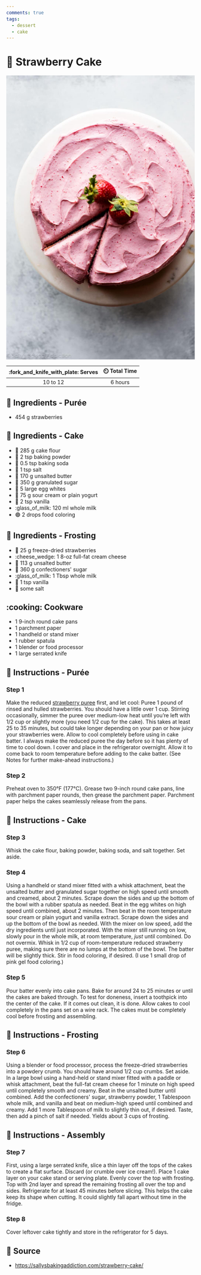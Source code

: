 ```yaml
---
comments: true
tags:
  - dessert
  - cake
---
```

# :cake: Strawberry Cake

![Strawberry Cake](../../assets/images/strawberry-cake.jpg)

| :fork_and_knife_with_plate: Serves | :timer_clock: Total Time |
|:----------------------------------:|:-----------------------: |
| 10 to 12 | 6 hours |

## :salt: Ingredients - Purée

- 454 g strawberries

## :salt: Ingredients - Cake

- :ear_of_rice: 285 g cake flour
- :dash: 2 tsp baking powder
- :cup_with_straw: 0.5 tsp baking soda
- :salt: 1 tsp salt
- :butter: 170 g unsalted butter
- :candy: 350 g granulated sugar
- :egg: 5 large egg whites
- :microbe: 75 g sour cream or plain yogurt
- :icecream: 2 tsp vanilla
- :glass_of_milk: 120 ml whole milk
- :purple_circle: 2 drops food coloring

## :salt: Ingredients - Frosting

- :strawberry: 25 g freeze-dried strawberries
- :cheese_wedge: 1 8-oz full-fat cream cheese
- :butter: 113 g unsalted butter
- :candy: 360 g confectioners' sugar
- :glass_of_milk: 1 Tbsp whole milk
- :icecream: 1 tsp vanilla
- :salt: some salt

## :cooking: Cookware

- 1 9-inch round cake pans
- 1 parchment paper
- 1 handheld or stand mixer
- 1 rubber spatula
- 1 blender or food processor
- 1 large serrated knife

## :pencil: Instructions - Purée

### Step 1

Make the reduced [strawberry puree][1] first, and let cool: Puree 1 pound of rinsed and hulled strawberries. You should
have a little over 1 cup. Stirring occasionally, simmer the puree over medium-low heat until you’re left with 1/2 cup
or slightly more (you need 1/2 cup for the cake). This takes at least 25 to 35 minutes, but could take longer depending
on your pan or how juicy your strawberries were. Allow to cool completely before using in cake batter. I always make
the reduced puree the day before so it has plenty of time to cool down. I cover and place in the refrigerator
overnight. Allow it to come back to room temperature before adding to the cake batter. (See Notes for further
make-ahead instructions.)

### Step 2

Preheat oven to 350°F (177°C). Grease two 9-inch round cake pans, line with parchment paper rounds, then grease the
parchment paper. Parchment paper helps the cakes seamlessly release from the pans.

## :pencil: Instructions - Cake

### Step 3

Whisk the cake flour, baking powder, baking soda, and salt together. Set aside.

### Step 4

Using a handheld or stand mixer fitted with a whisk attachment, beat the unsalted butter and granulated sugar together
on high speed until smooth and creamed, about 2 minutes. Scrape down the sides and up the bottom of the bowl with a
rubber spatula as needed. Beat in the egg whites on high speed until combined, about 2 minutes. Then beat in the room
temperature sour cream or plain yogurt and vanilla extract. Scrape down the sides and up the bottom of the bowl as
needed. With the mixer on low speed, add the dry ingredients until just incorporated. With the mixer still running on
low, slowly pour in the whole milk, at room temperature, *just* until combined. Do not overmix. Whisk in 1/2 cup of
room-temperature reduced strawberry puree, making sure there are no lumps at the bottom of the bowl. The batter will be
slightly thick. Stir in food coloring, if desired. (I use 1 small drop of pink gel food coloring.)

### Step 5

Pour batter evenly into cake pans. Bake for around 24 to 25 minutes or until the cakes are baked through. To test for
doneness, insert a toothpick into the center of the cake. If it comes out clean, it is done. Allow cakes to cool
completely in the pans set on a wire rack. The cakes must be completely cool before frosting and assembling.

## :pencil: Instructions - Frosting

### Step 6

Using a blender or food processor, process the freeze-dried strawberries into a powdery crumb. You should have around
1/2 cup crumbs. Set aside. In a large bowl using a hand-held or stand mixer fitted with a paddle or whisk attachment,
beat the full-fat cream cheese for 1 minute on high speed until completely smooth and creamy. Beat in the unsalted
butter until combined. Add the confectioners' sugar, strawberry powder, 1 Tablespoon whole milk, and vanilla and
beat on medium-high speed until combined and creamy. Add 1 more Tablespoon of milk to slightly thin out, if desired.
Taste, then add a pinch of salt if needed. Yields about 3 cups of frosting.

## :pencil: Instructions - Assembly

### Step 7

First, using a large serrated knife, slice a thin layer off the tops of the cakes to create a flat surface. Discard (or
crumble over ice cream!). Place 1 cake layer on your cake stand or serving plate. Evenly cover the top with frosting.
Top with 2nd layer and spread the remaining frosting all over the top and sides. Refrigerate for at least 45 minutes
before slicing. This helps the cake keep its shape when cutting. It could slightly fall apart without time in the
fridge.

### Step 8

Cover leftover cake tightly and store in the refrigerator for 5 days.

## :link: Source

- <https://sallysbakingaddiction.com/strawberry-cake/>

[1]: <../../ingredients/strawberry-purée.md>
